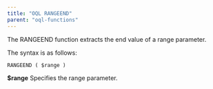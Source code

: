 ```yaml
---
title: "OQL RANGEEND"
parent: "oql-functions"
---
```

The RANGEEND function extracts the end value of a range parameter.

The syntax is as follows:

```
RANGEEND ( $range )

```

**$range**
Specifies the range parameter.
